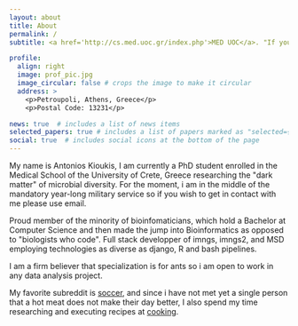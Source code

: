 ```yaml
---
layout: about
title: About
permalink: /
subtitle: <a href='http://cs.med.uoc.gr/index.php'>MED UOC</a>. "If you torture the data long enough, it will confess.".

profile:
  align: right
  image: prof_pic.jpg
  image_circular: false # crops the image to make it circular
  address: >
    <p>Petroupoli, Athens, Greece</p>
    <p>Postal Code: 13231</p>

news: true  # includes a list of news items
selected_papers: true # includes a list of papers marked as "selected={true}"
social: true  # includes social icons at the bottom of the page
---
```

My name is Antonios Kioukis, I am currently a PhD student enrolled in the Medical School of the University of Crete, Greece researching the "dark matter" of microbial diversity.
For the moment, i am in the middle of the mandatory year-long military service so if you wish to get in contact with me please use email.

Proud member of the minority of bioinfomaticians, which hold a Bachelor at Computer Science and then made the jump into Bioinformatics as opposed to "biologists who code".
Full stack developper of imngs, imngs2, and MSD employing technologies as diverse as django, R and bash pipelines. 

I am a firm believer that specialization is for ants so i am open to work in any data analysis project.


My favorite subreddit is [soccer](https://reddit.com/r/soccer), and since i have not met yet a single person that a hot meat does not make their day better, I also spend my time researching and executing recipes at [cooking](https://reddit.com/r/cooking).